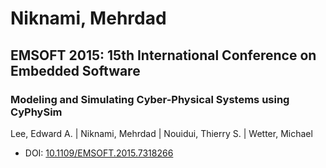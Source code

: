 # Niknami, Mehrdad

## EMSOFT 2015: 15th International Conference on Embedded Software

### Modeling and Simulating Cyber-Physical Systems using CyPhySim
Lee, Edward A. | Niknami, Mehrdad | Nouidui, Thierry S. | Wetter, Michael
* DOI: [10.1109/EMSOFT.2015.7318266](https://doi.org/10.1109/EMSOFT.2015.7318266)

